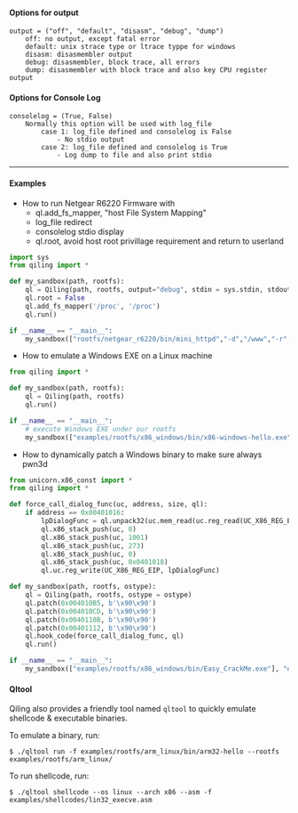 #### Options for output

```
output = ("off", "default", "disasm", "debug", "dump")
    off: no output, except fatal error
    default: unix strace type or ltrace typpe for windows
    disasm: disasmembler output
    debug: disasmembler, block trace, all errors
    dump: disasmembler with block trace and also key CPU register output
```

#### Options for Console Log

```
consolelog = (True, False)
    Normally this option will be used with log_file
        case 1: log_file defined and consolelog is False
            - No stdio output
        case 2: log_file defined and consolelog is True
            - Log dump to file and also print stdio
```

---

#### Examples

- How to run Netgear R6220 Firmware with
    - ql.add_fs_mapper, "host File System Mapping"
    - log_file redirect
    - consolelog stdio display
    - ql.root, avoid host root privillage requirement and return to userland

```python
import sys
from qiling import *

def my_sandbox(path, rootfs):
    ql = Qiling(path, rootfs, output="debug", stdin = sys.stdin, stdout = sys.stdout, stderr = sys.stderr, log_file = 'logfile', separate_log_file = True, consolelog = True)
    ql.root = False
    ql.add_fs_mapper('/proc', '/proc')
    ql.run()

if __name__ == "__main__":
    my_sandbox(["rootfs/netgear_r6220/bin/mini_httpd","-d","/www","-r","NETGEAR R6220","-c","**.cgi","-t","300"], "rootfs/netgear_r6220")
```



- How to emulate a Windows EXE on a Linux machine

```python
from qiling import *

def my_sandbox(path, rootfs):
    ql = Qiling(path, rootfs)
    ql.run()

if __name__ == "__main__":
    # execute Windows EXE under our rootfs
    my_sandbox(["examples/rootfs/x86_windows/bin/x86-windows-hello.exe"], "examples/rootfs/x86_windows")
```

- How to dynamically patch a Windows binary to make sure always pwn3d

```python
from unicorn.x86_const import *
from qiling import *

def force_call_dialog_func(uc, address, size, ql):
    if address == 0x00401016:
        lpDialogFunc = ql.unpack32(uc.mem_read(uc.reg_read(UC_X86_REG_ESP) - 0x8, 4))
        ql.x86_stack_push(uc, 0)
        ql.x86_stack_push(uc, 1001)
        ql.x86_stack_push(uc, 273)
        ql.x86_stack_push(uc, 0)
        ql.x86_stack_push(uc, 0x0401018)
        ql.uc.reg_write(UC_X86_REG_EIP, lpDialogFunc)

def my_sandbox(path, rootfs, ostype):
    ql = Qiling(path, rootfs, ostype = ostype)
    ql.patch(0x004010B5, b'\x90\x90')
    ql.patch(0x004010CD, b'\x90\x90')
    ql.patch(0x0040110B, b'\x90\x90')
    ql.patch(0x00401112, b'\x90\x90')
    ql.hook_code(force_call_dialog_func, ql)
    ql.run()

if __name__ == "__main__":
    my_sandbox(["examples/rootfs/x86_windows/bin/Easy_CrackMe.exe"], "examples/rootfs/x86_windows", "windows")
```

#### Qltool

Qiling also provides a friendly tool named `qltool` to quickly emulate shellcode & executable binaries.

To emulate a binary, run:

```
$ ./qltool run -f examples/rootfs/arm_linux/bin/arm32-hello --rootfs examples/rootfs/arm_linux/

```

To run shellcode, run:

```
$ ./qltool shellcode --os linux --arch x86 --asm -f examples/shellcodes/lin32_execve.asm

```
